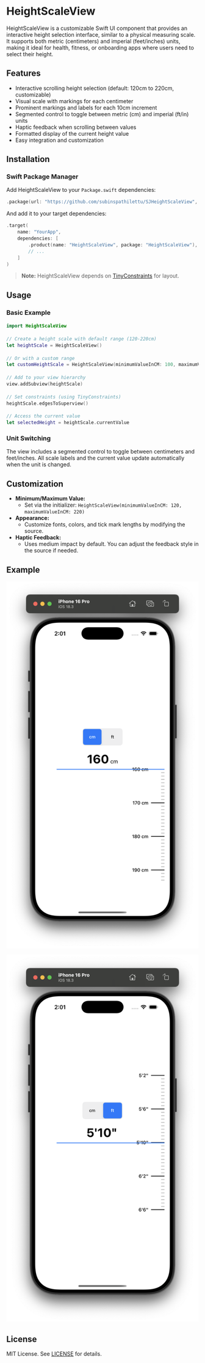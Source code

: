 # HeightScaleView

HeightScaleView is a customizable Swift UI component that provides an interactive height selection interface, similar to a physical measuring scale. It supports both metric (centimeters) and imperial (feet/inches) units, making it ideal for health, fitness, or onboarding apps where users need to select their height.

## Features

- Interactive scrolling height selection (default: 120cm to 220cm, customizable)
- Visual scale with markings for each centimeter
- Prominent markings and labels for each 10cm increment
- Segmented control to toggle between metric (cm) and imperial (ft/in) units
- Haptic feedback when scrolling between values
- Formatted display of the current height value
- Easy integration and customization

## Installation

### Swift Package Manager

Add HeightScaleView to your `Package.swift` dependencies:

```swift
.package(url: "https://github.com/subinspathilettu/SJHeightScaleView", from: "1.0.0")
```

And add it to your target dependencies:

```swift
.target(
    name: "YourApp",
    dependencies: [
        .product(name: "HeightScaleView", package: "HeightScaleView"),
        // ...
    ]
)
```

> **Note:** HeightScaleView depends on [TinyConstraints](https://github.com/roberthein/TinyConstraints) for layout.

## Usage

### Basic Example

```swift
import HeightScaleView

// Create a height scale with default range (120-220cm)
let heightScale = HeightScaleView()

// Or with a custom range
let customHeightScale = HeightScaleView(minimumValueInCM: 100, maximumValueInCM: 200)

// Add to your view hierarchy
view.addSubview(heightScale)

// Set constraints (using TinyConstraints)
heightScale.edgesToSuperview()

// Access the current value
let selectedHeight = heightScale.currentValue
```

### Unit Switching

The view includes a segmented control to toggle between centimeters and feet/inches. All scale labels and the current value update automatically when the unit is changed.

## Customization

- **Minimum/Maximum Value:**
  - Set via the initializer: `HeightScaleView(minimumValueInCM: 120, maximumValueInCM: 220)`
- **Appearance:**
  - Customize fonts, colors, and tick mark lengths by modifying the source.
- **Haptic Feedback:**
  - Uses medium impact by default. You can adjust the feedback style in the source if needed.

## Example

![HeightScaleView Screenshot](docs/Screenshot_1.png)

![HeightScaleView Screenshot](docs/Screenshot_2.png)

## License

MIT License. See [LICENSE](LICENSE) for details.
